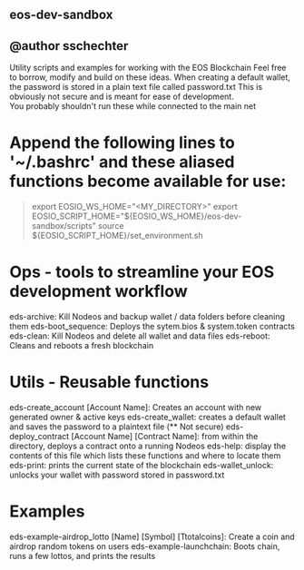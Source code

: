## eos-dev-sandbox
## @author sschechter

Utility scripts and examples for working with the EOS Blockchain
Feel free to borrow, modify and build on these ideas.
When creating a default wallet, the password is stored in a plain text file called password.txt
This is obviously not secure and is meant for ease of development. \
You probably shouldn't run these while connected to the main net

# Append the following lines to '~/.bashrc' and these aliased functions become available for use:
> export EOSIO_WS_HOME="<MY_DIRECTORY>"
> export EOSIO_SCRIPT_HOME="${EOSIO_WS_HOME}/eos-dev-sandbox/scripts"
> source ${EOSIO_SCRIPT_HOME}/set_environment.sh

# Ops - tools to streamline your EOS development workflow
eds-archive: Kill Nodeos and backup wallet / data folders before cleaning them
eds-boot_sequence: Deploys the sytem.bios & system.token contracts
eds-clean: Kill Nodeos and delete all wallet and data files
eds-reboot: Cleans and reboots a fresh blockchain

# Utils - Reusable functions
eds-create_account [Account Name]: Creates an account with new generated owner & active keys
eds-create_wallet: creates a default wallet and saves the password to a plaintext file (** Not secure)
eds-deploy_contract [Account Name] [Contract Name]: from within the directory, deploys a contract onto a running Nodeos
eds-help: display the contents of this file which lists these functions and where to locate them
eds-print: prints the current state of the blockchain
eds-wallet_unlock: unlocks your wallet with password stored in password.txt

# Examples
eds-example-airdrop_lotto [Name] [Symbol] [Ttotalcoins]: Create a coin and airdrop random tokens on users 
eds-example-launchchain: Boots chain, runs a few lottos, and prints the results


